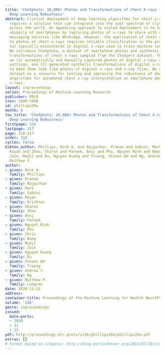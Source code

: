```yaml
---
title: 'CheXphoto: 10,000+ Photos and Transformations of Chest X-rays for Benchmarking
  Deep Learning Robustness'
abstract: Clinical deployment of deep learning algorithms for chest x-ray interpretation
  requires a solution that can integrate into the vast spectrum of clinical workflows
  across the world. An appealing approach to scaled deployment is to leverage the
  ubiquity of smartphones by capturing photos of x-rays to share with clinicians using
  messaging services like WhatsApp. However, the application of chest x-ray algorithms
  to photos of chest x-rays requires reliable classification in the presence of artifacts
  not typically encountered in digital x-rays used to train machine learning models.
  We introduce CheXphoto, a dataset of smartphone photos and synthetic photographic
  transformations of chest x-rays sampled from the CheXpert dataset. To generate CheXphoto
  we (1) automatically and manually captured photos of digital x-rays under different
  settings, and (2) generated synthetic transformations of digital x-rays targeted
  to make them look like photos of digital x-rays and x-ray films. We release this
  dataset as a resource for testing and improving the robustness of deep learning
  algorithms for automated chest x-ray interpretation on smartphone photos of chest
  x-rays.
layout: inproceedings
series: Proceedings of Machine Learning Research
publisher: PMLR
issn: 2640-3498
id: phillips20a
month: 0
tex_title: 'CheXphoto: 10,000+ Photos and Transformations of Chest X-rays for Benchmarking
  Deep Learning Robustness'
firstpage: 318
lastpage: 327
page: 318-327
order: 318
cycles: false
bibtex_author: Phillips, Nick A. and Rajpurkar, Pranav and Sabini, Mark and Krishnan,
  Rayan and Zhou, Sharon and Pareek, Anuj and Phu, Nguyet Minh and Wang, Chris and
  Jain, Mudit and Du, Nguyen Duong and Truong, Steven QH and Ng, Andrew Y. and Lungren,
  Matthew P.
author:
- given: Nick A.
  family: Phillips
- given: Pranav
  family: Rajpurkar
- given: Mark
  family: Sabini
- given: Rayan
  family: Krishnan
- given: Sharon
  family: Zhou
- given: Anuj
  family: Pareek
- given: Nguyet Minh
  family: Phu
- given: Chris
  family: Wang
- given: Mudit
  family: Jain
- given: Nguyen Duong
  family: Du
- given: Steven QH
  family: Truong
- given: Andrew Y.
  family: Ng
- given: Matthew P.
  family: Lungren
date: 2020-11-23
address: 
container-title: Proceedings of the Machine Learning for Health NeurIPS Workshop
volume: '136'
genre: inproceedings
issued:
  date-parts:
  - 2020
  - 11
  - 23
pdf: http://proceedings.mlr.press/v136/phillips20a/phillips20a.pdf
extras: []
# Format based on citeproc: http://blog.martinfenner.org/2013/07/30/citeproc-yaml-for-bibliographies/
---
```

